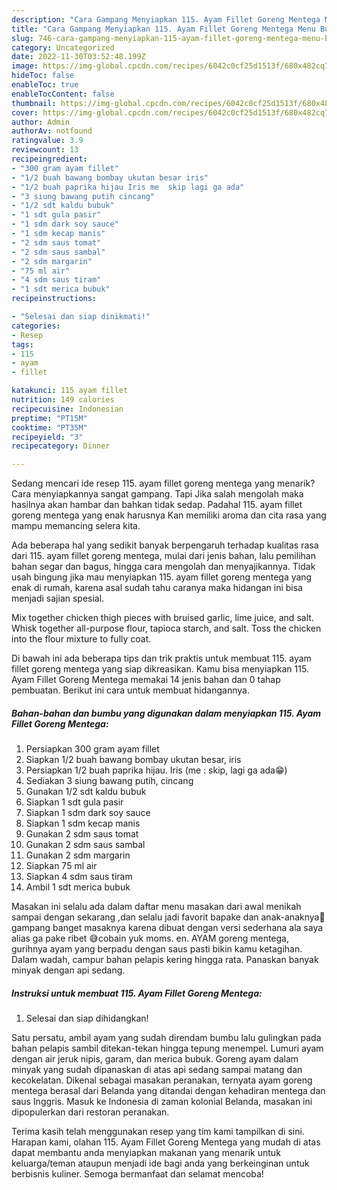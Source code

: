 ```yaml
---
description: "Cara Gampang Menyiapkan 115. Ayam Fillet Goreng Mentega Menu Buka Puas"
title: "Cara Gampang Menyiapkan 115. Ayam Fillet Goreng Mentega Menu Buka Puas"
slug: 746-cara-gampang-menyiapkan-115-ayam-fillet-goreng-mentega-menu-buka-puas
category: Uncategorized
date: 2022-11-30T03:52:48.199Z
image: https://img-global.cpcdn.com/recipes/6042c0cf25d1513f/680x482cq70/115-ayam-fillet-goreng-mentega-foto-resep-utama.jpg
hideToc: false
enableToc: true
enableTocContent: false
thumbnail: https://img-global.cpcdn.com/recipes/6042c0cf25d1513f/680x482cq70/115-ayam-fillet-goreng-mentega-foto-resep-utama.jpg
cover: https://img-global.cpcdn.com/recipes/6042c0cf25d1513f/680x482cq70/115-ayam-fillet-goreng-mentega-foto-resep-utama.jpg
author: Admin
authorAv: notfound
ratingvalue: 3.9
reviewcount: 13
recipeingredient:
- "300 gram ayam fillet"
- "1/2 buah bawang bombay ukutan besar iris"
- "1/2 buah paprika hijau Iris me  skip lagi ga ada"
- "3 siung bawang putih cincang"
- "1/2 sdt kaldu bubuk"
- "1 sdt gula pasir"
- "1 sdm dark soy sauce"
- "1 sdm kecap manis"
- "2 sdm saus tomat"
- "2 sdm saus sambal"
- "2 sdm margarin"
- "75 ml air"
- "4 sdm saus tiram"
- "1 sdt merica bubuk"
recipeinstructions:

- "Selesai dan siap dinikmati!"
categories:
- Resep
tags:
- 115
- ayam
- fillet

katakunci: 115 ayam fillet 
nutrition: 149 calories
recipecuisine: Indonesian
preptime: "PT15M"
cooktime: "PT35M"
recipeyield: "3"
recipecategory: Dinner

---
```



Sedang mencari ide resep 115. ayam fillet goreng mentega yang menarik? Cara menyiapkannya sangat gampang. Tapi Jika salah mengolah maka hasilnya akan hambar dan bahkan tidak sedap. Padahal 115. ayam fillet goreng mentega yang enak harusnya Kan memiliki aroma dan cita rasa yang mampu memancing selera kita.


Ada beberapa hal yang sedikit banyak berpengaruh terhadap kualitas rasa dari 115. ayam fillet goreng mentega, mulai dari jenis bahan, lalu pemilihan bahan segar dan bagus, hingga cara mengolah dan menyajikannya. Tidak usah bingung jika mau menyiapkan 115. ayam fillet goreng mentega yang enak di rumah, karena asal sudah tahu caranya maka hidangan ini bisa menjadi sajian spesial.

Mix together chicken thigh pieces with bruised garlic, lime juice, and salt. Whisk together all-purpose flour, tapioca starch, and salt. Toss the chicken into the flour mixture to fully coat.


Di bawah ini ada beberapa tips dan trik praktis untuk membuat 115. ayam fillet goreng mentega yang siap dikreasikan. Kamu bisa menyiapkan 115. Ayam Fillet Goreng Mentega memakai 14 jenis bahan dan 0 tahap pembuatan. Berikut ini cara untuk membuat hidangannya.

<!--inarticleads1-->

##### Bahan-bahan dan bumbu yang digunakan dalam menyiapkan 115. Ayam Fillet Goreng Mentega:

1. Persiapkan 300 gram ayam fillet
1. Siapkan 1/2 buah bawang bombay ukutan besar, iris
1. Persiapkan 1/2 buah paprika hijau. Iris (me : skip, lagi ga ada😁)
1. Sediakan 3 siung bawang putih, cincang
1. Gunakan 1/2 sdt kaldu bubuk
1. Siapkan 1 sdt gula pasir
1. Siapkan 1 sdm dark soy sauce
1. Siapkan 1 sdm kecap manis
1. Gunakan 2 sdm saus tomat
1. Gunakan 2 sdm saus sambal
1. Gunakan 2 sdm margarin
1. Siapkan 75 ml air
1. Siapkan 4 sdm saus tiram
1. Ambil 1 sdt merica bubuk


Masakan ini selalu ada dalam daftar menu masakan dari awal menikah sampai dengan sekarang ,dan selalu jadi favorit bapake dan anak-anaknya🥰 gampang banget masaknya karena dibuat dengan versi sederhana ala saya alias ga pake ribet 😅cobain yuk moms. en. AYAM goreng mentega, gurihnya ayam yang berpadu dengan saus pasti bikin kamu ketagihan. Dalam wadah, campur bahan pelapis kering hingga rata. Panaskan banyak minyak dengan api sedang. 

<!--inarticleads2-->

##### Instruksi untuk membuat 115. Ayam Fillet Goreng Mentega:


1. Selesai dan siap dihidangkan!

Satu persatu, ambil ayam yang sudah direndam bumbu lalu gulingkan pada bahan pelapis sambil ditekan-tekan hingga tepung menempel. Lumuri ayam dengan air jeruk nipis, garam, dan merica bubuk. Goreng ayam dalam minyak yang sudah dipanaskan di atas api sedang sampai matang dan kecokelatan. Dikenal sebagai masakan peranakan, ternyata ayam goreng mentega berasal dari Belanda yang ditandai dengan kehadiran mentega dan saus Inggris. Masuk ke Indonesia di zaman kolonial Belanda, masakan ini dipopulerkan dari restoran peranakan. 

Terima kasih telah menggunakan resep yang tim kami tampilkan di sini. Harapan kami, olahan 115. Ayam Fillet Goreng Mentega yang mudah di atas dapat membantu anda menyiapkan makanan yang menarik untuk keluarga/teman ataupun menjadi ide bagi anda yang berkeinginan untuk berbisnis kuliner. Semoga bermanfaat dan selamat mencoba!
